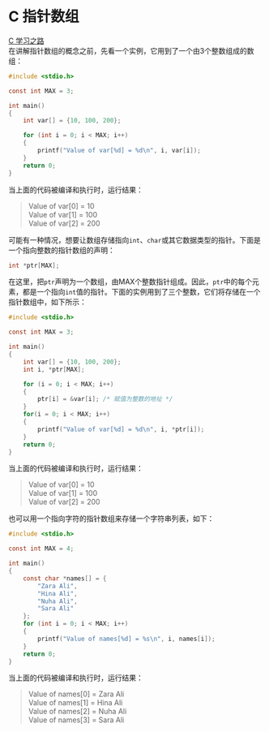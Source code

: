 # C 指针数组

[C 学习之路](../README.md)  
在讲解指针数组的概念之前，先看一个实例，它用到了一个由3个整数组成的数组：

```c
#include <stdio.h>

const int MAX = 3;

int main()
{
    int var[] = {10, 100, 200};

    for (int i = 0; i < MAX; i++)
    {
        printf("Value of var[%d] = %d\n", i, var[i]);
    }
    return 0;
}
```

当上面的代码被编译和执行时，运行结果：
> Value of var[0] = 10  
Value of var[1] = 100  
Value of var[2] = 200

可能有一种情况，想要让数组存储指向`int`、`char`或其它数据类型的指针。下面是一个指向整数的指针数组的声明：

```c
int *ptr[MAX];
```

在这里，把`ptr`声明为一个数组，由MAX个整数指针组成。因此，`ptr`中的每个元素，都是一个指向`int`值的指针。下面的实例用到了三个整数，它们将存储在一个指针数组中，如下所示：

```c
#include <stdio.h>

const int MAX = 3;

int main()
{
    int var[] = {10, 100, 200};
    int i, *ptr[MAX];

    for (i = 0; i < MAX; i++)
    {
        ptr[i] = &var[i]; /* 赋值为整数的地址 */
    }
    for(i = 0; i < MAX; i++)
    {
        printf("Value of var[%d] = %d\n", i, *ptr[i]);
    }
    return 0;
}
```

当上面的代码被编译和执行时，运行结果：
> Value of var[0] = 10  
Value of var[1] = 100  
Value of var[2] = 200

也可以用一个指向字符的指针数组来存储一个字符串列表，如下：

```c
#include <stdio.h>

const int MAX = 4;

int main()
{
    const char *names[] = {
        "Zara Ali",
        "Hina Ali",
        "Nuha Ali",
        "Sara Ali"
    };
    for (int i = 0; i < MAX; i++)
    {
        printf("Value of names[%d] = %s\n", i, names[i]);
    }
    return 0;
}
```

当上面的代码被编译和执行时，运行结果：
> Value of names[0] = Zara Ali  
Value of names[1] = Hina Ali  
Value of names[2] = Nuha Ali  
Value of names[3] = Sara Ali
